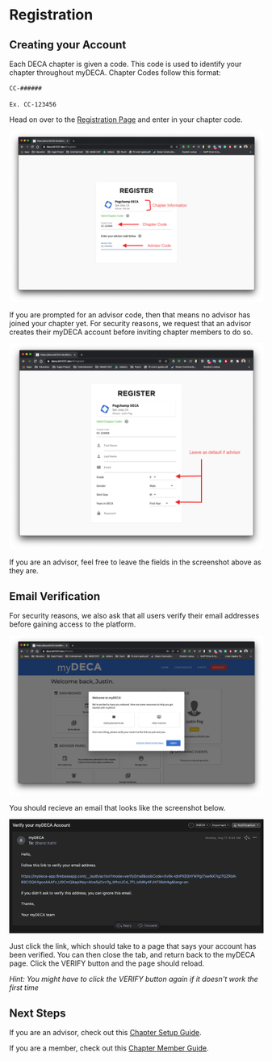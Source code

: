 # Registration

## Creating your Account

Each DECA chapter is given a code. This code is used to identify your chapter throughout myDECA. Chapter Codes follow this format:

```
CC-######

Ex. CC-123456
```
Head on over to the [Registration Page](https://deca.bk1031.dev/#/register) and enter in your chapter code.

![](../assets/screenshot1.png)

If you are prompted for an advisor code, then that means no advisor has joined your chapter yet. For security reasons, we request that an advisor creates their myDECA account before inviting chapter members to do so.

![](../assets/screenshot2.png)

If you are an advisor, feel free to leave the fields in the screenshot above as they are.

## Email Verification

For security reasons, we also ask that all users verify their email addresses before gaining access to the platform.

![](../assets/screenshot3.png)

You should recieve an email that looks like the screenshot below.

![](../assets/screenshot4.png)

Just click the link, which should take to a page that says your account has been verified. You can then close the tab, and return back to the myDECA page. Click the VERIFY button and the page should reload.

*Hint: You might have to click the VERIFY button again if it doesn't work the first time*

## Next Steps

If you are an advisor, check out this [Chapter Setup Guide]().

If you are a member, check out this [Chapter Member Guide]().